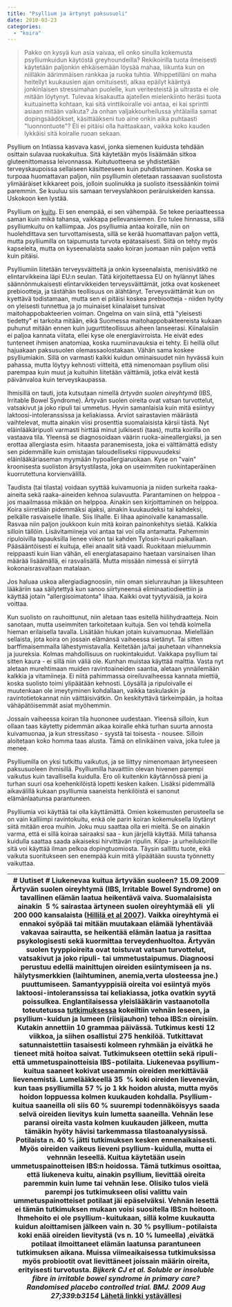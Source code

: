 ```yaml
---
title: "Psyllium ja ärtynyt paksusuoli"
date: 2010-03-23
categories: 
  - "koira"
---
```


> Pakko on kysyä kun asia vaivaa, eli onko sinulla kokemusta psylliumkuidun käytöstä greyhoundeilla? Rekikoirilla tuota ilmeisesti käytetään paljonkin ehkäisemään löysää mahaa, liikunta kun on niilläkin äärimmäisen rankkaa ja ruoka tuhtia. Whippetilläni on maha heitellyt kuukausien ajan omituisesti, alkaa epäilyt kääntyä jonkinlaisen stressimahan puolelle, kun veritesteistä ja ultrasta ei ole mitään löytynyt. Tulevaa kisakautta ajatellen mielenkiinto heräsi tuota kuituainetta kohtaan, kai sitä vinttikoiralle voi antaa, ei kai sprintti asiaan mitään vaikuta? Ja onhan valjakkourheilussa yhtälailla samat dopingsäädökset, käsittääkseni tuo aine onkin aika puhtaasti "luonnontuote"? Eli ei pitäisi olla haittaakaan, vaikka koko kauden lykkäisi sitä koiralle ruoan sekaan.

<!--more-->

Psyllium on Intiassa kasvava kasvi, jonka siemenen kuidusta tehdään osittain sulavaa ruokakuitua. Sitä käytetään myös lisäämään sitkoa gluteenittomassa leivonnassa. Kuitutuotteena se yhdistetään terveyskaupoissa sellaiseen käsitteeseen kuin puhdistuminen. Koska se turpoaa huomattavan paljon, niin psylliumin oletetaan rassaavan suolistosta ylimääräiset kikkareet pois, jolloin suolinukka ja suolisto itsessäänkin toimii paremmin. Se kuuluu siis samaan terveyslahkoon peräruiskeiden kanssa. Uskokoon ken lystää.

Psyllium on [kuitu](https://www.katiska.eu/tieto/koira-tarve-yleinen/kuitu-lihasta/). Ei sen enempää, ei sen vähempää. Se tekee periaatteessa saman kuin mikä tahansa, vaikkapa pellevansiemen. Ero tulee hinnassa, sillä psylliumkuitu on kalliimpaa. Jos psylliumia antaa koiralle, niin on huolehdittava sen turvottamisesta, sillä se kerää huomattavan paljon vettä, mutta psylliumilla on taipumusta turvota epätasaisesti. Siitä on tehty myös kapseleita, mutta on kyseenalaista saako koiran juomaan niin paljon vettä kuin pitäisi.

Psylliumiin liitetään terveysväitteitä ja onkin kyseenalaista, menisivätkö ne elintarvikkeina läpi EU:n seulan. Tätä kirjoitettaessa EU on hylännyt lähes säännönmukaisesti elintarvikkeiden terveysväittämät, jotka ovat koskeneet prebiootteja, ja tästähän teollisuus on älähtänyt. Terveysväittämät kun on kyettävä todistamaan, mutta sen ei pitäisi koskea prebiootteja - niiden hyöty on yleisesti tunnettua ja jo muinaiset kiinalaiset tunsivat maitohappobakteerien voiman. Ongelma on vain siinä, että "yleisesti tiedetty" ei tarkoita mitään, eikä Suomessa maitohappobakteereista kukaan puhunut mitään ennen kuin jugurttiteollisuus aiheen lanseerasi. Kiinalaisiin ei paljoa kannata viitata, ellei kyse ole energiavirroista. He eivät edes tunteneet ihmisen anatomiaa, koska ruumiinavauksia ei tehty. Ei heillä ollut hajuakaan paksusuolen olemassaolostakaan. Vähän sama koskee psylliumiakin. Sillä on varmasti kaikki kuidun ominaisuudet niin hyvässä kuin pahassa, mutta löytyy kehnosti viitteitä, että nimenomaan psyllium olisi parempaa kuin muut ja kuituihin liitetään väittämiä, jotka eivät kestä päivänvaloa kuin terveyskaupassa.

Ihmisillä on tauti, jota kutsutaan nimellä _ärtyvän suolen oireyhtymä_ (IBS, Irritable Bowel Syndrome). Ärtyvän suolen oireita ovat vatsan turvottelut, vatsakivut ja joko ripuli tai ummetus. Hyvin samanlaisia kuin mitä esiintyy laktoosi-intoleranssissa ja keliakiassa. Arviot sairastavien määrästä vaihtelevat, mutta ainakin viisi prosenttia suomalaisista kärsii tästä. Nyt eläinlääkäripuoli varmasti hirttää minut julkisesti (taas), mutta koirilla on vastaava tila. Yleensä se diagnosoidaan väärin ruoka-aineallergiaksi, ja sen erottaa allergiasta esim. hitaasta paranemisesta, joka ei välttämättä edisty sen pidemmälle kuin omistajan taloudelliseksi riippuvuudeksi eläinlääkäriaseman myymään hypoallergiaruokaan. Kyse on "vain" kroonisesta suoliston ärsytystilasta, joka on useimmiten ruokintaperäinen kuorrutettuna korvienvälillä.

Taudista (tai tilasta) voidaan syyttää kuivamuonia ja niiden surkeita raaka-aineita sekä raaka-aineiden kehnoa sulavuutta. Parantaminen on helppoa - jos maailmassa mikään on helppoa. Ainakin sen kirjoittaminen on helppoa. Koira siirretään pidemmäksi ajaksi, ainakin kuukaudeksi tai kahdeksi, pelkälle rasvaiselle lihalle. Siis lihalle. Ei lihaa apinoivalle kanamassalle. Rasvaa niin paljon joukkoon kuin mitä koiran painonkehitys sietää. Kalkkia silloin tällöin. Lisävitamiineja voi antaa tai voi olla antamatta. Pahemmin ripuloivilla tapauksilla lienee viikon tai kahden Tylosin-kuuri paikallaan. Pääsääntöisesti ei kuituja, ellei anaalit sitä vaadi. Ruokitaan mieluummin  reippaasti kuin liian vähän, eli energiatasapaino haetaan varsinaisen lihan määrää lisäämällä, ei rasvalisällä. Mutta missään nimessä ei siirrytä kokonaisrasvaltaan matalaan.

Jos haluaa uskoa allergiadiagnoosiin, niin oman sielunrauhan ja liikesuhteen lääkäriin saa säilytettyä kun sanoo siirtyneensä eliminaatiodieettiin ja käyttää jotain "allergisoimatonta" lihaa. Kaikki ovat tyytyväisiä, ja koira voittaa.

Kun suolisto on rauhoittunut, niin aletaan taas esitellä hiilihydraatteja. Noin sanotaan, mutta useimmiten tarkoitetaan kuituja. Sen voi tehdä kolmella hieman erilaisella tavalla. Lisätään hiukan jotain kuivamuonaa. Mielellään sellaista, jota koira on jossain elämänsä vaiheessa sietänyt. Tai sitten barffimaisemmalla lähestymistavalla. Keitetään ja/tai jauhetaan vihanneksia ja juureksia. Kolmas mahdollisuus on ruokintakuidut. Vaikkapa psyllium tai sitten kaura - ei sillä niin väliä ole. Kunhan muistaa käyttää malttia. Vasta nyt aletaan murehtimaan muiden ravintoaineiden saantia, aletaan ynnäilemään kalkkia ja vitamiineja. Ei niitä pahimmassa oireiluvaiheessa kannata miettiä, koska suolisto toimi ylipäätään kehnosti. Löysällä ja ripuloivalle ei muutenkaan ole imeytyminen kohdallaan, vaikka taskulaskin ja ravintotietokannat niin väittäisivätkin. On keskityttävä tärkeimpään, ja hoitaa vähäpätöisemmät asiat myöhemmin.

Jossain vaiheessa koiran tila huononee uudestaan. Yleensä silloin, kun ollaan taas käytetty pidemmän aikaa koiralle ehkä turhan suurta annosta kuivamuonaa, ja kun stressitaso - syystä tai toisesta - nousee. Silloin aloitetaan koko homma taas alusta. Tämä on elinikäinen vaiva, joka tulee ja menee.

Psylliumilla on yksi tutkittu vaikutus, ja se liittyy nimenomaan ärtyneeseen paksusuoleen ihmisillä. Psylliumilla havaittiin olevan hivenen parempi vaikutus kuin tavallisella kuidulla. Ero oli kuitenkin käytännössä pieni ja turhan suuri osa koehenkilöistä lopetti kesken kaiken. Lisäksi pidemmällä aikavälillä kukaan psylliumia saaneista henkilöistä ei sanonut elämänlaatunsa parantuneen.

Psylliumia voi käyttää tai olla käyttämättä. Omien kokemusten perusteella se on vain kalliimpi ravintokuitu, enkä ole parin koiran kokemuksella löytänyt siitä mitään eroa muihin. Joku muu saattaa olla eri mieltä. Se on ainakin varma, että ei sillä koiraa sairaaksi saa - kun järjellä käyttää. Millä tahansa kuidulla saattaa saada aikaiseksi hirvittävän ripulin. Kilpa- ja urheilukoirille sitä voi käyttää ilman pelkoa dopingtuomiosta. Täysin sallittu tuote, eikä vaikuta suoritukseen sen enempää kuin mitä ylipäätään suusta työnnetty vaikuttaa.

|   # Uutiset  # Liukenevaa kuitua ärtyvään suoleen?  15.09.2009  Ärtyvän suolen oireyhtymä (IBS, Irritable Bowel Syndrome) on tavallinen elämän laatua heikentävä vaiva. Suomalaisista ainakin  5 % sairastaa ärtyneen suolen oireyhtymää eli  yli 200 000 kansalaista ([Hillilä et al 2007](http://www.ncbi.nlm.nih.gov/pubmed/17558902?ordinalpos=2&itool=EntrezSystem2.PEntrez.Pubmed.Pubmed_ResultsPanel.Pubmed_DefaultReportPanel.Pubmed_RVDocSum)). Vaikka oireyhtymä ei ennakoi syöpää tai mitään muutakaan elämää lyhentävää vakavaa sairautta, se heikentää elämän laatua ja rasittaa psykologisesti sekä kuormittaa terveydenhuoltoa. Ärtyvän suolen tyyppioireita ovat toistuvat vatsan turvottelut, vatsakivut ja joko ripuli- tai ummetustaipumus. Diagnoosi perustuu edellä mainittujen oireiden esiintymiseen ja ns. hälytysmerkkien (laihtuminen, anemia,verta ulosteessa jne.) puuttumiseen. Samantyyppisiä oireita voi esiintyä myös laktoosi-intoleranssissa tai keliakiassa, jotka ovatkin syytä poissulkea.  Englantilaisessa yleislääkärin vastaanotolla toteutetussa [tutkimuksessa](http://www.ncbi.nlm.nih.gov/pubmed/19713235?ordinalpos=15&itool=EntrezSystem2.PEntrez.Pubmed.Pubmed_ResultsPanel.Pubmed_DefaultReportPanel.Pubmed_RVDocSum) kokeiltiin vehnän leseen, ja psyllium-kuidun ja lumeen (riisijauhon) tehoa IBS:n oireisiin. Kutakin annettiin 10 grammaa päivässä. Tutkimus kesti 12 viikkoa, ja siihen osallistui 275 henkilöä. Tutkittavat satunnaistettiin tasaisesti kolmeen ryhmään ja eivätkä he tieneet mitä hoitoa saivat. Tutkimukseen otettiin sekä ripuli- että ummetuspainotteisia IBS-potilaita.  Liukenevaa psyllium-kuitua saaneet kokivat useammin oireiden merkittävää lievenemistä. Lumelääkkeellä 35  % koki oireiden lievenevän, kun taas psylliumilla 57 % jo 1 kk hoidon alusta, mutta myös hoidon loppuessa kolmen kuukauden kohdalla. Psyllium-kuitua saaneilla oli siis 60 % suurempi todennäköisyys saada selvä oireiden lievitys kuin lumetta saaneilla. Vehnän lese paransi oireita vasta kolmen kuukauden jälkeen, mutta tämäkin hyöty hävisi tarkemmassa tilastoanalyysissä. Potilaista n. 40 % jätti tutkimuksen kesken ennenaikaisesti. Myös oireiden vaikeus lieveni psyllium-kuidulla, mutta ei vehnnän leseellä.  Kuitua käytetään usein ummetuspainotteisen IBS:n hoidossa. Tämä tutkimus osoittaa, että liukeneva kuitu, ainakin psyllium, lievittää oireita paremmin kuin lume tai vehnän lese. Olisiko tulos vielä parempi jos tutkimukseen olisi valittu vain ummetuspainotteiset potilaat jäi epäselväksi. Vehnän lesettä ei tämän tutkimuksen mukaan voisi suositella IBS:n hoitoon. Ihmehoito ei ole psyllium-kuitukaan, sillä kolme kuukautta kuidun aloittamisen jälkeen vain n. 30 % psyllium-potilaista koki enää oireiden lievitystä (vs n. 10 % lumeella) ,eivätkä potilaat ilmoittaneet elämän laatunsa parantuneen tutkimuksen aikana. Muissa viimeaikaisessa tutkimuksissa myös probiootit ovat lievittäneet joissain määrin oireita, erityisesti turvotusta.  _Bijkerk CJ et al. Soluble or insoluble fibre in irritable bowel syndrome in primary care? Randomised placebo controlled trial. BMJ. 2009 Aug 27;339:b3154_  [Lähetä linkki ystävällesi](http://ravintojaterveys.kotisivukone.com/uutiset.html?51&sendlinkform&newsid=51)     |
| --- |

